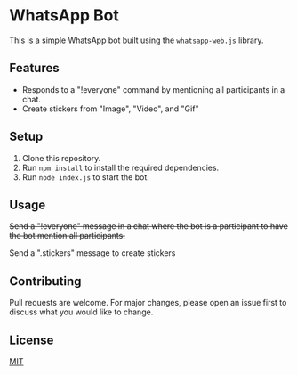 # WhatsApp Bot

This is a simple WhatsApp bot built using the `whatsapp-web.js` library.

## Features

- Responds to a "!everyone" command by mentioning all participants in a chat.
- Create stickers from "Image", "Video", and "Gif"

## Setup

1. Clone this repository.
2. Run `npm install` to install the required dependencies.
3. Run `node index.js` to start the bot.

## Usage

~~Send a "!everyone" message in a chat where the bot is a participant to have the bot mention all participants.~~

Send a ".stickers" message to create stickers

## Contributing

Pull requests are welcome. For major changes, please open an issue first to discuss what you would like to change.

## License

[MIT](https://choosealicense.com/licenses/mit/)
